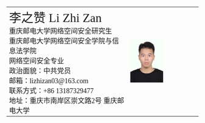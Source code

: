 <table border="0">
<html>
  <tr>
    <td width="60%">
      <body>
      <font style="font-family:宋体" font size="6">李之赞 Li Zhi Zan</font><br />
      <font style="font-family:宋体" font size="4">重庆邮电大学网络空间安全研究生</font><br />
      <font style="font-family:宋体" font size="4">重庆邮电大学网络空间安全学院与信息法学院</font><br />
      <font style="font-family:宋体" font size="4">网络空间安全专业</font><br />
      <font style="font-family:宋体" font size="4">政治面貌：中共党员</font><br />
      <font style="font-family:宋体" font size="4">邮箱：lizhizan03@163.com</font><br />
      <font style="font-family:宋体" font size="4">联系方式：+86 13187329477</font><br />
      <font style="font-family:宋体" font size="4">地址：重庆市南岸区崇文路2号 重庆邮电大学</font><br />
        </body>
    </td>
    <td width="35%">
      <img src="/zhengjianzhao.jpg"  width="50%">      
    </td>
  </tr>
  </html>
</table>
